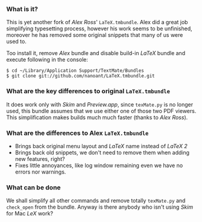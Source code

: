 ### What is it?

This is yet another fork of *Alex Ross*' `LaTeX.tmbundle`. Alex did a great job simplifying typesetting process, however his work seems to be unfinished, moreover he has removed some original snippets that many of us were used to.

Too install it, remove *Alex* bundle and disable build-in *LaTeX* bundle and execute following in the console:

	$ cd ~/Library/Application Support/TextMate/Bundles
	$ git clone git://github.com/nanoant/LaTeX.tmbundle.git

### What are the key differences to original `LaTeX.tmbundle`

It does work only with *Skim* and *Preview.app*, since `texMate.py` is no longer used, this bundle assumes that we use either one of those two PDF viewers. This simplification makes builds much much faster (thanks to *Alex Ross*).

### What are the differences to Alex `LaTeX.tmbundle`

* Brings back original menu layout and *LaTeX* name instead of *LaTeX 2*
* Brings back old snippets, we don't need to remove them when adding new features, right?
* Fixes little annoyances, like log window remaining even we have no errors nor warnings.

### What can be done

We shall simplify all other commands and remove totally `texMate.py` and `check_open` from the bundle. Anyway is there anybody who isn't using *Skim* for Mac *LeX* work?
